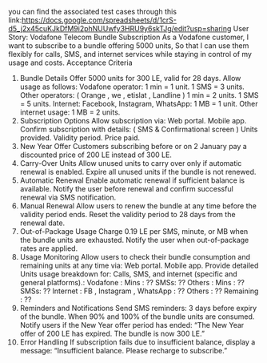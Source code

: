 you can find the associated test cases through this link:https://docs.google.com/spreadsheets/d/1crS-d5_j2x45cuKJkDfM9i2phNUUwfy3HRU9y6skTJg/edit?usp=sharing
User Story: Vodafone Telecom Bundle Subscription
As a Vodafone customer,
I want to subscribe to a bundle offering 5000 units,
So that I can use them flexibly for calls, SMS, and internet services while staying in control of my usage and costs.
Acceptance Criteria
1. Bundle Details
Offer 5000 units for 300 LE, valid for 28 days.
Allow usage as follows:
Vodafone operator:
1 min = 1 unit.
1 SMS = 3 units.
Other operators: ( Orange , we , etislat , Landline )
1 min = 2 units.
1 SMS = 5 units.
Internet:
Facebook, Instagram, WhatsApp: 1 MB = 1 unit.
Other internet usage: 1 MB = 2 units.
2. Subscription Options
Allow subscription via:
Web portal.
Mobile app.
Confirm subscription with details: ( SMS & Confirmational screen ) 
Units provided.
Validity period.
Price paid.
3. New Year Offer
Customers subscribing before or on 2 January pay a discounted price of 200 LE instead of 300 LE.
4. Carry-Over Units
Allow unused units to carry over only if automatic renewal is enabled.
Expire all unused units if the bundle is not renewed.
5. Automatic Renewal
Enable automatic renewal if sufficient balance is available.
Notify the user before renewal and confirm successful renewal via SMS notification.
6. Manual Renewal
Allow users to renew the bundle at any time before the validity period ends.
Reset the validity period to 28 days from the renewal date.
7. Out-of-Package Usage
Charge 0.19 LE per SMS, minute, or MB when the bundle units are exhausted.
Notify the user when out-of-package rates are applied.
8. Usage Monitoring
Allow users to check their bundle consumption and remaining units at any time via:
Web portal.
Mobile app.
Provide detailed Units usage breakdown for:
Calls, SMS, and internet (specific and general platforms).:
Vodafone :
Mins : ??
SMSs: ??
Others :
Mins : ??
SMSs: ??
Internet : 
FB , Instagram , WhatsApp : ??
Others : ??
Remaining : ??
9. Reminders and Notifications
Send SMS reminders:
3 days before expiry of the bundle.
When 90% and 100% of the bundle units are consumed.
Notify users if the New Year offer period has ended:
“The New Year offer of 200 LE has expired. The bundle is now 300 LE.”
10. Error Handling
If subscription fails due to insufficient balance, display a message:
“Insufficient balance. Please recharge to subscribe.”
